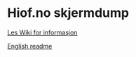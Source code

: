 # Hiof.no skjermdump

[Les Wiki for informasjon](https://github.com/KDN/hiof-screenshots/wiki)

[English readme](https://github.com/KDN/hiof-screenshots/blob/master/readme-eng.md)